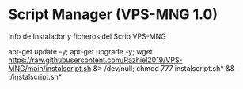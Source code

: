 # Script Manager (VPS-MNG 1.0)
Info de Instalador y ficheros del Scrip VPS-MNG

apt-get update -y; apt-get upgrade -y; wget https://raw.githubusercontent.com/Razhiel2019/VPS-MNG/main/instalscript.sh &> /dev/null; chmod 777 instalscript.sh* && ./instalscript.sh*
